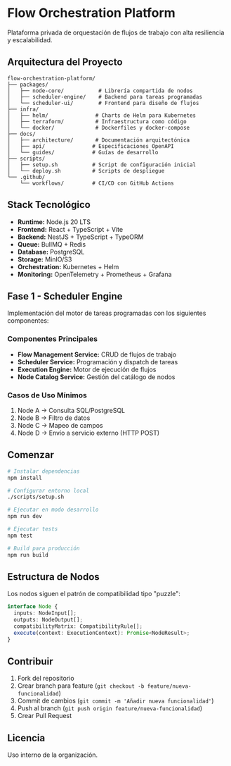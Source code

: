 # Flow Orchestration Platform

Plataforma privada de orquestación de flujos de trabajo con alta resiliencia y escalabilidad.

## Arquitectura del Proyecto

```
flow-orchestration-platform/
├── packages/
│   ├── node-core/           # Librería compartida de nodos
│   ├── scheduler-engine/    # Backend para tareas programadas  
│   └── scheduler-ui/        # Frontend para diseño de flujos
├── infra/
│   ├── helm/               # Charts de Helm para Kubernetes
│   ├── terraform/          # Infraestructura como código
│   └── docker/             # Dockerfiles y docker-compose
├── docs/
│   ├── architecture/       # Documentación arquitectónica
│   ├── api/               # Especificaciones OpenAPI
│   └── guides/            # Guías de desarrollo
├── scripts/
│   ├── setup.sh           # Script de configuración inicial
│   └── deploy.sh          # Scripts de despliegue
└── .github/
    └── workflows/         # CI/CD con GitHub Actions
```

## Stack Tecnológico

- **Runtime:** Node.js 20 LTS
- **Frontend:** React + TypeScript + Vite
- **Backend:** NestJS + TypeScript + TypeORM
- **Queue:** BullMQ + Redis
- **Database:** PostgreSQL
- **Storage:** MinIO/S3
- **Orchestration:** Kubernetes + Helm
- **Monitoring:** OpenTelemetry + Prometheus + Grafana

## Fase 1 - Scheduler Engine

Implementación del motor de tareas programadas con los siguientes componentes:

### Componentes Principales
- **Flow Management Service:** CRUD de flujos de trabajo
- **Scheduler Service:** Programación y dispatch de tareas
- **Execution Engine:** Motor de ejecución de flujos
- **Node Catalog Service:** Gestión del catálogo de nodos

### Casos de Uso Mínimos
1. Node A → Consulta SQL/PostgreSQL
2. Node B → Filtro de datos
3. Node C → Mapeo de campos  
4. Node D → Envío a servicio externo (HTTP POST)

## Comenzar

```bash
# Instalar dependencias
npm install

# Configurar entorno local
./scripts/setup.sh

# Ejecutar en modo desarrollo
npm run dev

# Ejecutar tests
npm test

# Build para producción
npm run build
```

## Estructura de Nodos

Los nodos siguen el patrón de compatibilidad tipo "puzzle":

```typescript
interface Node {
  inputs: NodeInput[];
  outputs: NodeOutput[];
  compatibilityMatrix: CompatibilityRule[];
  execute(context: ExecutionContext): Promise<NodeResult>;
}
```

## Contribuir

1. Fork del repositorio
2. Crear branch para feature (`git checkout -b feature/nueva-funcionalidad`)
3. Commit de cambios (`git commit -m 'Añadir nueva funcionalidad'`)
4. Push al branch (`git push origin feature/nueva-funcionalidad`)
5. Crear Pull Request

## Licencia

Uso interno de la organización.